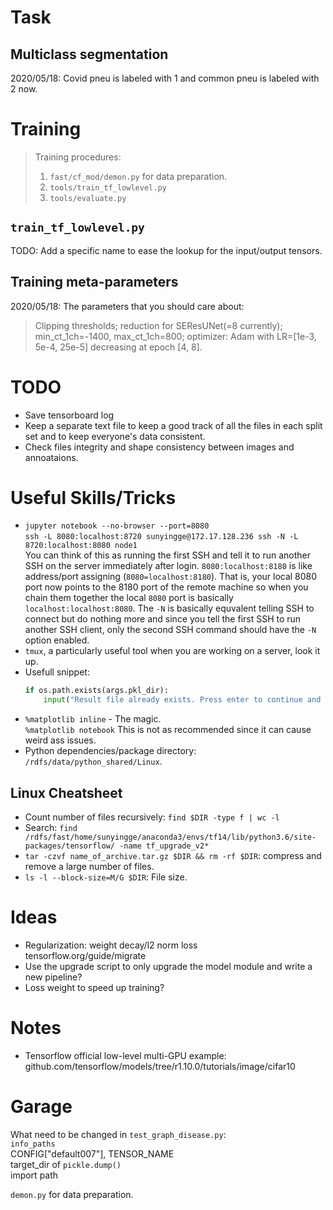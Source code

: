 # Task
## Multiclass segmentation
2020/05/18: Covid pneu is labeled with 1 and common pneu is labeled with 2 now.

# Training
> Training procedures:  
> 1. `fast/cf_mod/demon.py` for data preparation.
> 2. `tools/train_tf_lowlevel.py`
> 3. `tools/evaluate.py`
## `train_tf_lowlevel.py`
TODO: Add a specific name to ease the lookup for the input/output tensors.

## Training meta-parameters
2020/05/18: The parameters that you should care about:
> Clipping thresholds; reduction for SEResUNet(=8 currently); min_ct_1ch=-1400, max_ct_1ch=800; optimizer: Adam with LR=[1e-3, 5e-4, 25e-5] decreasing at epoch [4, 8].

# TODO
* Save tensorboard log
* Keep a separate text file to keep a good track of all the files in each split set and to keep everyone's data consistent.
* Check files integrity and shape consistency between images and annoataions.

# Useful Skills/Tricks
* `jupyter notebook --no-browser --port=8080`  
`ssh -L 8080:localhost:8720 sunyingge@172.17.128.236 ssh -N -L 8720:localhost:8080 node1`  
You can think of this as running the first SSH and tell it to run another SSH on the server immediately after login. `8080:localhost:8180` is like address/port assigning (`8080=localhost:8180`). That is, your local 8080 port now points to the 8180 port of the remote machine so when you chain them together the local `8080` port is basically `localhost:localhost:8080`. The `-N` is basically equvalent telling SSH to connect but do nothing more and since you tell the first SSH to run another SSH client, only the second SSH command should have the `-N` option enabled.
* `tmux`, a particularly useful tool when you are working on a server, look it up.
* Usefull snippet:  
    ```python
    if os.path.exists(args.pkl_dir):
        input("Result file already exists. Press enter to continue and overwrite it...")
    ```
* `%matplotlib inline` - The magic.  
`%matplotlib notebook` This is not as recommended since it can cause weird ass issues.
* Python dependencies/package directory: `/rdfs/data/python_shared/Linux`.

## Linux Cheatsheet
* Count number of files recursively: `find $DIR -type f | wc -l`
* Search: `find /rdfs/fast/home/sunyingge/anaconda3/envs/tf14/lib/python3.6/site-packages/tensorflow/ -name tf_upgrade_v2*`
* `tar -czvf name_of_archive.tar.gz $DIR && rm -rf $DIR`: compress and remove a large number of files.
* `ls -l --block-size=M/G $DIR`: File size.
# Ideas
* Regularization: weight decay/l2 norm loss  
tensorflow.org/guide/migrate
* Use the upgrade script to only upgrade the model module and write a new pipeline?
* Loss weight to speed up training?

# Notes
* Tensorflow official low-level multi-GPU example: github.com/tensorflow/models/tree/r1.10.0/tutorials/image/cifar10

# Garage
What need to be changed in `test_graph_disease.py`:  
`info_paths`  
CONFIG["default007"], TENSOR_NAME  
target_dir of `pickle.dump()`  
import path

`demon.py` for data preparation.


